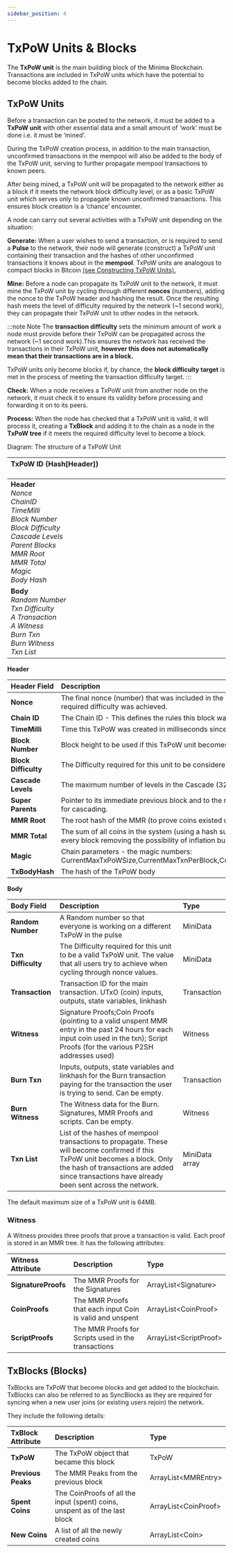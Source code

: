 ```yaml
---
sidebar_position: 4
---
```


# TxPoW Units & Blocks

The **TxPoW unit** is the main building block of the Minima Blockchain. <br/>
Transactions are included in TxPoW units which have the potential to become blocks added to the chain.


## TxPoW Units

Before a transaction can be posted to the network, it must be added to a **TxPoW unit** with other essential data and a small amount of ‘work’ must be done i.e. it must be ‘mined’.

During the TxPoW creation process, in addition to the main transaction, unconfirmed transactions in the mempool will also be added to the body of the TxPoW unit, serving to further propagate mempool transactions to known peers.

After being mined, a TxPoW unit will be propagated to the network either as a block if it meets the network block difficulty level, or as a basic TxPoW unit which serves only to propagate known unconfirmed transactions. This ensures block creation is a ‘chance’ encounter.

A node can carry out several activities with a TxPoW unit depending on the situation:

**Generate:** When a user wishes to send a transaction, or is required to send a **Pulse** to the network, their node will generate (construct) a TxPoW unit containing their transaction and the hashes of other unconfirmed transactions it knows about in the **mempool**. TxPoW units are analogous to compact blocks in Bitcoin [(see Constructing TxPoW Units).](/docs/learn/minima/miningconsensus#constructing-txpow-units)

**Mine:** Before a node can propagate its TxPoW unit to the network, it must mine the TxPoW unit by cycling through different **nonces** (numbers), adding the nonce to the TxPoW header and hashing the result. Once the resulting hash meets the level of difficulty required by the network (~1 second work), they can propagate their TxPoW unit to other nodes in the network.

:::note Note
The **transaction difficulty** sets the minimum amount of work a node must provide before their TxPoW can be propagated across the network (~1 second work).This ensures the network has received the transactions in their TxPoW unit, **however this does not automatically mean that their transactions are in a block.** 

TxPoW units only become blocks if, by chance, the **block difficulty target** is met in the process of meeting the transaction difficulty target. 
:::

**Check:** When a node receives a TxPoW unit from another node on the network, it must check it to ensure its validity before processing and forwarding it on to its peers.

**Process:** When the node has checked that a TxPoW unit is valid, it will process it, creating a **TxBlock** and adding it to the chain as a node in the **TxPoW tree** if it meets the required difficulty level to become a block.

Diagram: The structure of a TxPoW Unit

| **TxPoW ID (Hash[Header])** &nbsp; &nbsp; &nbsp; &nbsp; &nbsp; &nbsp; &nbsp; &nbsp; &nbsp; &nbsp; &nbsp; &nbsp; &nbsp; &nbsp; &nbsp;&nbsp; &nbsp; &nbsp; &nbsp; &nbsp; &nbsp; &nbsp; &nbsp; &nbsp; &nbsp; &nbsp; &nbsp; &nbsp; &nbsp; &nbsp; &nbsp; &nbsp; &nbsp; &nbsp; &nbsp; &nbsp;&nbsp; &nbsp; &nbsp; &nbsp; &nbsp; &nbsp; |
| :-------------------------		 |
| **Header**<br />*Nonce*<br />*ChainID*<br />*TimeMilli*<br />*Block Number*<br />*Block Difficulty*<br />		*Cascade Levels*	<br />*Parent Blocks*<br />*MMR Root*<br />*MMR Total*<br />*Magic*<br />*Body Hash* | 
| **Body**<br />*Random Number*<br />*Txn Difficulty*<br />*A Transaction*<br />*A Witness*<br />*Burn Txn*<br />*Burn Witness*<br />*Txn List* |


**Header**

| Header Field | Description | Size/Format |
| :------------| :-----------| :-----------|
| **Nonce** | The final nonce (number) that was included in the TxPoW header so that, when hashed, the required difficulty was achieved. | MiniNumber |
| **Chain ID** | The Chain ID - This defines the rules this block was made under, MUST be 0x01 | MiniData |
| **TimeMilli** | Time this TxPoW was created in milliseconds since the epoch of 1970-01-01T00:00:00Z | MiniNumber |
| **Block Number** | Block height to be used if this TxPoW unit becomes a block | MiniNumber |
| **Block Difficulty** | The Difficulty required for this unit to be considered a valid block | MiniData |
| **Cascade Levels** | The maximum number of levels in the Cascade (32) | MiniData array |
| **Super Parents** | Pointer to its immediate previous block and to the most recent block at each Super level. Used for cascading. | MiniData List |
| **MMR Root** | The root hash of the MMR (to prove coins existed using a proof and TxPoW header) | MiniData |
| **MMR Total** |  The sum of all coins in the system (using a hash sum tree, the total amount of Minima is known every block removing the possibility of inflation bugs) | MiniNumber |
| **Magic** | Chain parameters - the magic numbers: CurrentMaxTxPoWSize,CurrentMaxTxnPerBlock,CurrentMinTxPoWWork,CurrentMaxKISSVMOps | Magic |
| **TxBodyHash** | The hash of the TxPoW body | MiniData |

**Body**

| Body Field | Description | Type |
| :------------| :-----------| :-----------|
| **Random Number** | A Random number so that everyone is working on a different TxPoW in the pulse  | MiniData |
| **Txn Difficulty** | The Difficulty required for this unit to be a valid TxPoW unit. The value that all users try to achieve when cycling through nonce values. | MiniData |
| **Transaction** | Transaction ID for the main transaction. UTxO (coin) inputs, outputs, state variables, linkhash | Transaction| 
| **Witness** | Signature Proofs&#59;Coin Proofs (pointing to a valid unspent MMR entry in the past 24 hours for each input coin used in the txn); Script Proofs (for the various P2SH addresses used) | Witness |
| **Burn Txn** | Inputs, outputs, state variables and linkhash for the Burn transaction paying for the transaction the user is trying to send. Can be empty. | Transaction |
| **Burn Witness** | The Witness data for the Burn. Signatures, MMR Proofs and scripts. Can be empty. | Witness |
| **Txn List** | List of the hashes of mempool transactions to propagate. These will become confirmed if this TxPoW unit becomes a block. Only the hash of transactions are added since transactions have already been sent across the network. | MiniData array |

The default maximum size of a TxPoW unit is 64MB.

### Witness
A Witness provides three proofs that prove a transaction is valid. Each proof is stored in an MMR tree. It has the following attributes:

| Witness Attribute | Description | Type |
| :------------| :-----------| :-----------|
| **SignatureProofs** | The MMR Proofs for the Signatures | ArrayList&#60;Signature&#62; | 
| **CoinProofs** | The MMR Proofs that each input Coin is valid and unspent | ArrayList&#60;CoinProof&#62; |
| **ScriptProofs** | The MMR Proofs for Scripts used in the transactions | ArrayList&#60;ScriptProof&#62; |

## TxBlocks (Blocks)
TxBlocks are TxPoW that become blocks and get added to the blockchain. TxBlocks can also be referred to as SyncBlocks as they are required for syncing when a new user joins (or existing users rejoin) the network.

They include the following details:

| TxBlock Attribute | Description | Type |
| :------------| :-----------| :-----------|
| **TxPoW** | The TxPoW object that became this block | TxPoW |
| **Previous Peaks** | The MMR Peaks from the previous block | ArrayList&#60;MMREntry&#62; |
| **Spent Coins** | The CoinProofs of all the input (spent) coins, unspent as of the last block | ArrayList&#60;CoinProof&#62; |
| **New Coins** | A list of all the newly created coins | ArrayList&#60;Coin&#62; |